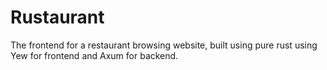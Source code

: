 # Rustaurant

The frontend for a restaurant browsing website, built using pure rust using Yew for frontend and Axum for backend.
